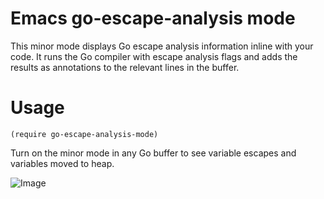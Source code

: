 # Emacs go-escape-analysis mode


This minor mode displays Go escape analysis information inline with your code.
It runs the Go compiler with escape analysis flags and adds the results as
annotations to the relevant lines in the buffer.

# Usage

```elisp
(require go-escape-analysis-mode)
```

Turn on the minor mode in any Go buffer to see variable escapes and variables moved to heap.

![Image](https://github.com/user-attachments/assets/675bfd10-672d-4f00-94c8-65268567d909)
